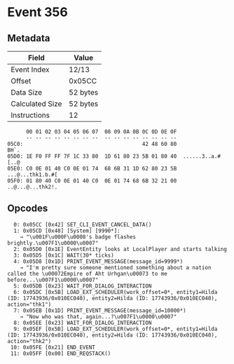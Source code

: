 # Event 356

## Metadata

| Field           | Value    |
|-----------------|----------|
| Event Index     | 12/13    |
| Offset          | 0x05CC   |
| Data Size       | 52 bytes |
| Calculated Size | 52 bytes |
| Instructions    | 12       |

```
      00 01 02 03 04 05 06 07  08 09 0A 0B 0C 0D 0E 0F
      -- -- -- -- -- -- -- --  -- -- -- -- -- -- -- --
05C0:                                      42 48 60 80              BH`.
05D0: 1E F0 FF FF 7F 1C 33 80  1D 61 80 23 5B 01 80 40  ......3..a.#[..@
05E0: C0 0E 01 40 C0 0E 01 74  68 6B 31 1D 62 80 23 5B  ...@...thk1.b.#[
05F0: 01 80 40 C0 0E 01 40 C0  0E 01 74 68 6B 32 21 00  ..@...@...thk2!.
```

## Opcodes

```
  0: 0x05CC [0x42] SET_CLI_EVENT_CANCEL_DATA()
  1: 0x05CD [0x48] [System] [9990*]:
    → "\u001F\u000F\u0008's badge flashes brightly.\u007F1\u0000\u0007"
  2: 0x05D0 [0x1E] EventEntity looks at LocalPlayer and starts talking
  3: 0x05D5 [0x1C] WAIT(30* ticks)
  4: 0x05D8 [0x1D] PRINT_EVENT_MESSAGE(message_id=9999*)
    → "I'm pretty sure someone mentioned something about a nation called the \u00072Empire of Aht Urhgan\u00073 to me before...\u007F1\u0000\u0007"
  5: 0x05DB [0x23] WAIT_FOR_DIALOG_INTERACTION
  6: 0x05DC [0x5B] LOAD_EXT_SCHEDULER(work_offset=0*, entity1=Hilda (ID: 17743936/0x010EC040), entity2=Hilda (ID: 17743936/0x010EC040), action="thk1")
  7: 0x05EB [0x1D] PRINT_EVENT_MESSAGE(message_id=10000*)
    → "Now who was that, again...?\u007F1\u0000\u0007"
  8: 0x05EE [0x23] WAIT_FOR_DIALOG_INTERACTION
  9: 0x05EF [0x5B] LOAD_EXT_SCHEDULER(work_offset=0*, entity1=Hilda (ID: 17743936/0x010EC040), entity2=Hilda (ID: 17743936/0x010EC040), action="thk2")
 10: 0x05FE [0x21] END_EVENT
 11: 0x05FF [0x00] END_REQSTACK()
```
